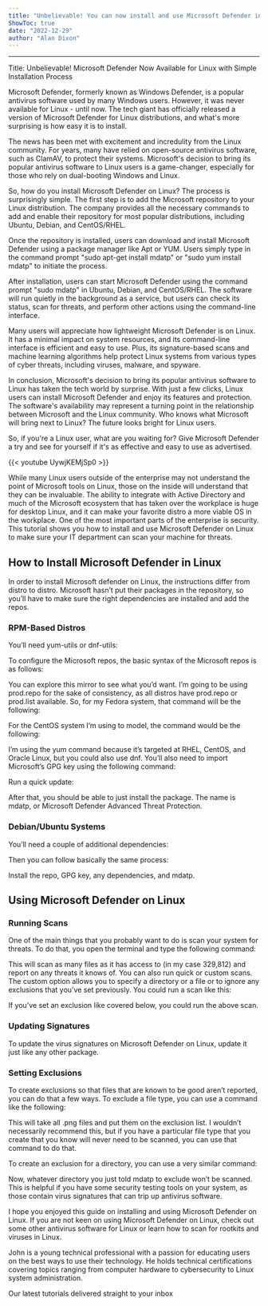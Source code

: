 ```yaml
---
title: "Unbelievable! You can now install and use Microsoft Defender in Linux with just a few clicks!"
ShowToc: true 
date: "2022-12-29"
author: "Alan Dixon"
---
```

*****
Title: Unbelievable! Microsoft Defender Now Available for Linux with Simple Installation Process

Microsoft Defender, formerly known as Windows Defender, is a popular antivirus software used by many Windows users. However, it was never available for Linux - until now. The tech giant has officially released a version of Microsoft Defender for Linux distributions, and what's more surprising is how easy it is to install.

The news has been met with excitement and incredulity from the Linux community. For years, many have relied on open-source antivirus software, such as ClamAV, to protect their systems. Microsoft's decision to bring its popular antivirus software to Linux users is a game-changer, especially for those who rely on dual-booting Windows and Linux. 

So, how do you install Microsoft Defender on Linux? The process is surprisingly simple. The first step is to add the Microsoft repository to your Linux distribution. The company provides all the necessary commands to add and enable their repository for most popular distributions, including Ubuntu, Debian, and CentOS/RHEL. 

Once the repository is installed, users can download and install Microsoft Defender using a package manager like Apt or YUM. Users simply type in the command prompt "sudo apt-get install mdatp" or "sudo yum install mdatp" to initiate the process. 

After installation, users can start Microsoft Defender using the command prompt "sudo mdatp" in Ubuntu, Debian, and CentOS/RHEL. The software will run quietly in the background as a service, but users can check its status, scan for threats, and perform other actions using the command-line interface.  

Many users will appreciate how lightweight Microsoft Defender is on Linux. It has a minimal impact on system resources, and its command-line interface is efficient and easy to use. Plus, its signature-based scans and machine learning algorithms help protect Linux systems from various types of cyber threats, including viruses, malware, and spyware.

In conclusion, Microsoft's decision to bring its popular antivirus software to Linux has taken the tech world by surprise. With just a few clicks, Linux users can install Microsoft Defender and enjoy its features and protection. The software's availability may represent a turning point in the relationship between Microsoft and the Linux community. Who knows what Microsoft will bring next to Linux? The future looks bright for Linux users. 

So, if you're a Linux user, what are you waiting for? Give Microsoft Defender a try and see for yourself if it's as effective and easy to use as advertised.

{{< youtube UywjKEMjSp0 >}} 



While many Linux users outside of the enterprise may not understand the point of Microsoft tools on Linux, those on the inside will understand that they can be invaluable. The ability to integrate with Active Directory and much of the Microsoft ecosystem that has taken over the workplace is huge for desktop Linux, and it can make your favorite distro a more viable OS in the workplace. One of the most important parts of the enterprise is security. This tutorial shows you how to install and use Microsoft Defender on Linux to make sure your IT department can scan your machine for threats.
 
## How to Install Microsoft Defender in Linux
 
In order to install Microsoft defender on Linux, the instructions differ from distro to distro. Microsoft hasn’t put their packages in the repository, so you’ll have to make sure the right dependencies are installed and add the repos. 
 
### RPM-Based Distros
 
You’ll need yum-utils or dnf-utils:
 
To configure the Microsoft repos, the basic syntax of the Microsoft repos is as follows:
 
You can explore this mirror to see what you’d want. I’m going to be using prod.repo for the sake of consistency, as all distros have prod.repo or prod.list available. So, for my Fedora system, that command will be the following:
 
For the CentOS system I’m using to model, the command would be the following:
 
I’m using the yum command because it’s targeted at RHEL, CentOS, and Oracle Linux, but you could also use dnf. You’ll also need to import Microsoft’s GPG key using the following command:
 
Run a quick update:
 
After that, you should be able to just install the package. The name is mdatp, or Microsoft Defender Advanced Threat Protection. 
 
### Debian/Ubuntu Systems
 
You’ll need a couple of additional dependencies:
 
Then you can follow basically the same process: 
 
Install the repo, GPG key, any dependencies, and mdatp. 
 
## Using Microsoft Defender on Linux
 
### Running Scans
 
One of the main things that you probably want to do is scan your system for threats. To do that, you open the terminal and type the following command:
 
This will scan as many files as it has access to (in my case 329,812) and report on any threats it knows of. You can also run quick or custom scans. The custom option allows you to specify a directory or a file or to ignore any exclusions that you’ve set previously. You could run a scan like this:
 
If you’ve set an exclusion like covered below, you could run the above scan.
 
### Updating Signatures
 
To update the virus signatures on Microsoft Defender on Linux, update it just like any other package. 
 
### Setting Exclusions
 
To create exclusions so that files that are known to be good aren’t reported, you can do that a few ways. To exclude a file type, you can use a command like the following:
 
This will take all .png files and put them on the exclusion list. I wouldn’t necessarily recommend this, but if you have a particular file type that you create that you know will never need to be scanned, you can use that command to do that. 
 
To create an exclusion for a directory, you can use a very similar command:
 
Now, whatever directory you just told mdatp to exclude won’t be scanned. This is helpful if you have some security testing tools on your system, as those contain virus signatures that can trip up antivirus software. 
 
I hope you enjoyed this guide on installing and using Microsoft Defender on Linux. If you are not keen on using Microsoft Defender on Linux, check out some other antivirus software for Linux or learn how to scan for rootkits and viruses in Linux.
 
John is a young technical professional with a passion for educating users on the best ways to use their technology. He holds technical certifications covering topics ranging from computer hardware to cybersecurity to Linux system administration.
 
Our latest tutorials delivered straight to your inbox




